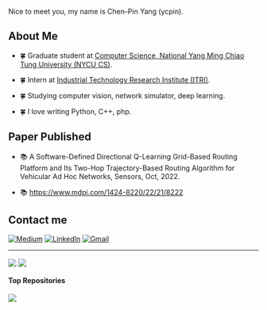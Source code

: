 Nice to meet you, my name is Chen-Pin Yang (ycpin).

About Me
---
- 🍀 Graduate student at [Computer Science, National Yang Ming Chiao Tung University (NYCU CS)](https://www.cs.nycu.edu.tw/).
  
- 🍀 Intern at [Industrial Technology Research Institute (ITRI)](https://www.itri.org.tw/).

- 🍀 Studying computer vision, network simulator, deep learning.

- 🍀 I love writing Python, C++, php.

Paper Published
---

- 📚 A Software-Defined Directional Q-Learning Grid-Based Routing Platform and Its Two-Hop Trajectory-Based Routing Algorithm for Vehicular Ad Hoc Networks, Sensors, Oct, 2022.

- 📚 https://www.mdpi.com/1424-8220/22/21/8222

<!-- Skills
---

### Language
![C](https://img.shields.io/badge/c-%2300599C.svg?style=for-the-badge&logo=c&logoColor=white)
![C++](https://img.shields.io/badge/cpp-%2300599C.svg?style=for-the-badge&logo=cpp&logoColor=white)
![Python](https://img.shields.io/badge/python-3670A0?style=for-the-badge&logo=python&logoColor=ffdd54)
![HTML5](https://img.shields.io/badge/html5-%23E34F26.svg?style=for-the-badge&logo=html5&logoColor=white)
![PHP](https://img.shields.io/badge/php-%23777BB4.svg?style=for-the-badge&logo=php&logoColor=white)

### Development -->


Contact me
---
[![Medium](https://img.shields.io/badge/Medium-000000?style=for-the-badge&logo=About.me&logoColor=white)](https://medium.com/@ycpin) 
[![LinkedIn](https://img.shields.io/badge/linkedin-%230077B5.svg?style=for-the-badge&logo=linkedin&logoColor=white)](https://www.linkedin.com/in/%E8%BE%B0%E5%BD%AC-%E6%A5%8A-0a065221a/)
[![Gmail](https://img.shields.io/badge/Gmail-D14836?style=for-the-badge&logo=gmail&logoColor=white)](mailto:ycpin0624@gmail.com)




---
<a href="https://github.com/ycpin/github-readme-stats-sigma-five"><img align="center" src="https://github-readme-stats.vercel.app/api/top-langs/?username=ycpin0624&layout=donut&theme=tokyonight&hide_border=true" /></a>    <a href="https://github.com/anuraghazra/github-readme-stats"><img align="center" src="https://github-readme-stats.vercel.app/api?username=ycpin0624&show_icons=true&include_all_commits=true&theme=tokyonight&hide_border=true" /></a>

#### Top Repositories

<a href="https://github.com/ycpin0624/github-readme-stats">
  <img align="center" src="https://github-readme-stats-sigma-five.vercel.app/api/pin/?username=ycpin0624&repo=Taiwan-Railway-Inquiry-Bot&theme=tokyonight&hide_border=true" />
</a>

